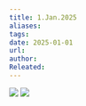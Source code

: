 ```yaml
---
title: 1.Jan.2025
aliases: 
tags: 
date: 2025-01-01
url: 
author: 
Releated:
---
```



![](https://i.imgur.com/j68RxIc.png)
![](https://i.imgur.com/TX0oUZz.png)
